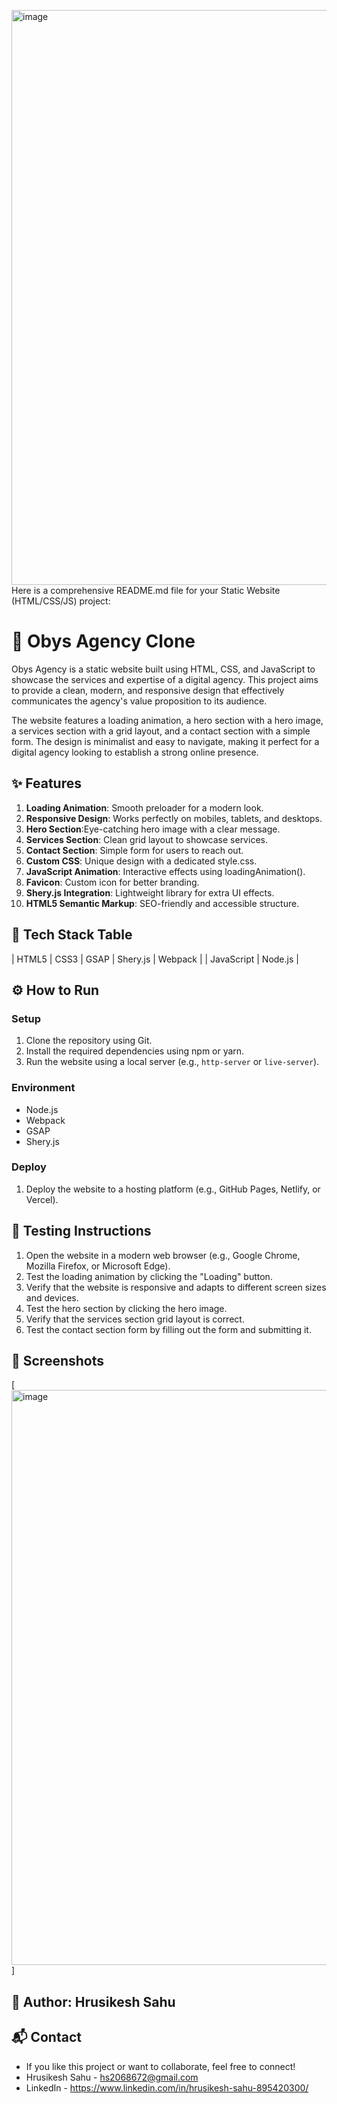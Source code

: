<img width="1918" height="920" alt="image" src="https://github.com/user-attachments/assets/745af648-f8ec-4166-bb01-dc163b1cf23e" />Here is a comprehensive README.md file for your Static Website (HTML/CSS/JS) project:

🚀 Obys Agency Clone 
==========================

Obys Agency is a static website built using HTML, CSS, and JavaScript to showcase the services and expertise of a digital agency. This project aims to provide a clean, modern, and responsive design that effectively communicates the agency's value proposition to its audience.

The website features a loading animation, a hero section with a hero image, a services section with a grid layout, and a contact section with a simple form. The design is minimalist and easy to navigate, making it perfect for a digital agency looking to establish a strong online presence.

**✨ Features**
-------------

1. **Loading Animation**: Smooth preloader for a modern look.
2. **Responsive Design**: Works perfectly on mobiles, tablets, and desktops.
3. **Hero Section**:Eye-catching hero image with a clear message.
4. **Services Section**: Clean grid layout to showcase services.
5. **Contact Section**: Simple form for users to reach out.
6. **Custom CSS**: Unique design with a dedicated style.css.
7. **JavaScript Animation**:  Interactive effects using loadingAnimation().
8. **Favicon**: Custom icon for better branding.
9. **Shery.js Integration**: Lightweight library for extra UI effects.
10. **HTML5 Semantic Markup**: SEO-friendly and accessible structure.

**🧰 Tech Stack Table**
----------------------


| HTML5 | CSS3 | GSAP | Shery.js | Webpack |
| JavaScript | Node.js |


**⚙️ How to Run**
------------------

### Setup

1. Clone the repository using Git.
2. Install the required dependencies using npm or yarn.
3. Run the website using a local server (e.g., `http-server` or `live-server`).

### Environment

* Node.js 
* Webpack 
* GSAP 
* Shery.js 

### Deploy

1. Deploy the website to a hosting platform (e.g., GitHub Pages, Netlify, or Vercel).

**🧪 Testing Instructions**
-------------------------

1. Open the website in a modern web browser (e.g., Google Chrome, Mozilla Firefox, or Microsoft Edge).
2. Test the loading animation by clicking the "Loading" button.
3. Verify that the website is responsive and adapts to different screen sizes and devices.
4. Test the hero section by clicking the hero image.
5. Verify that the services section grid layout is correct.
6. Test the contact section form by filling out the form and submitting it.

**📸 Screenshots**
---------------

[<img width="1918" height="920" alt="image" src="https://github.com/user-attachments/assets/bbc7bbac-1455-4c55-9efb-de2a835909bb" />
]


**👤 Author: Hrusikesh Sahu**
---------

**📬 Contact**
---------------
* If you like this project or want to collaborate, feel free to connect!
* Hrusikesh Sahu - hs2068672@gmail.com 
* LinkedIn - https://www.linkedin.com/in/hrusikesh-sahu-895420300/

